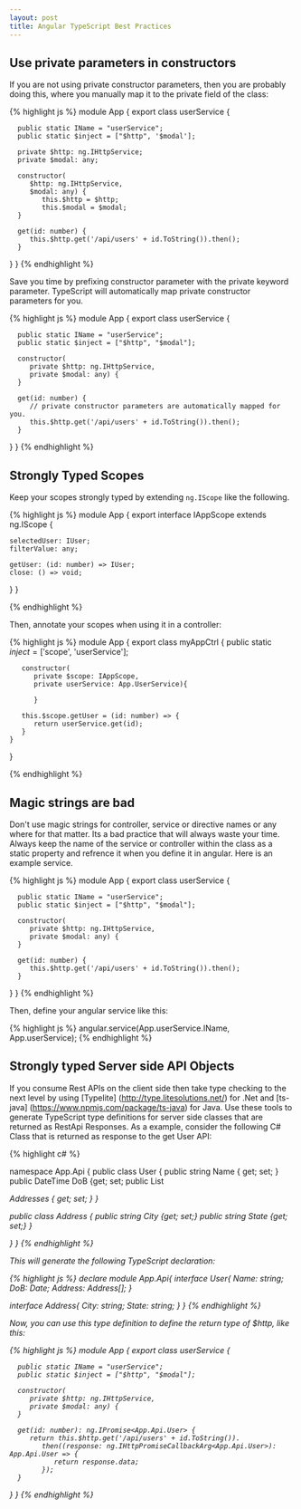 ```yaml
---
layout: post
title: Angular TypeScript Best Practices
---
```

## Use private parameters in constructors

If you are not using private constructor parameters, then you are probably doing this, where you manually map it to the private field of the class:

{% highlight js %}
module App {
   export class userService {
   
      public static IName = "userService";
      public static $inject = ["$http", '$modal'];
      
      private $http: ng.IHttpService;
      private $modal: any;

      constructor(
         $http: ng.IHttpService,
         $modal: any) {
            this.$http = $http;
            this.$modal = $modal;
      }

      get(id: number) {
         this.$http.get('/api/users' + id.ToString()).then();
      }
   } 
}
{% endhighlight %}


Save you time by prefixing constructor parameter with the private keyword parameter. TypeScript will automatically map private constructor parameters for you.


{% highlight js %}
module App {
   export class userService {
   
      public static IName = "userService";
      public static $inject = ["$http", "$modal"];

      constructor(
         private $http: ng.IHttpService,
         private $modal: any) {
      }

      get(id: number) {
         // private constructor parameters are automatically mapped for you.
         this.$http.get('/api/users' + id.ToString()).then();
      }
   } 
}
{% endhighlight %}

## Strongly Typed Scopes
Keep your scopes strongly typed by extending `ng.IScope` like the following.

{% highlight js %}
module App {
    export interface IAppScope extends ng.IScope {
    
    selectedUser: IUser;
    filterValue: any;
    
    getUser: (id: number) => IUser;
    close: () => void;
   }
}

{% endhighlight %}

Then, annotate your scopes when using it in a controller:

{% highlight js %}
module App {
    export class myAppCtrl {
       public static $inject = ['$scope', 'userService'];
       
       constructor(
          private $scope: IAppScope,
          private userService: App.UserService){
          
          }
          
       this.$scope.getUser = (id: number) => {
          return userService.get(id);
       }
    }
}

{% endhighlight %}

## Magic strings are bad

Don't use magic strings for controller, service or directive names or any where for that matter. Its a bad practice that will always waste your time. Always keep the name of the service or controller within the class as a static property and refrence it when you define it in angular. Here is an example service.

{% highlight js %}
module App {
   export class userService {
   
      public static IName = "userService";
      public static $inject = ["$http", "$modal"];

      constructor(
         private $http: ng.IHttpService,
         private $modal: any) {
      }

      get(id: number) {
         this.$http.get('/api/users' + id.ToString()).then();
      }
   } 
}
{% endhighlight %}


Then, define your angular service like this:

{% highlight js %}
angular.service(App.userService.IName, App.userService);
{% endhighlight %}

## Strongly typed Server side API Objects

If you consume Rest APIs on the client side then take type checking to the next level by using [Typelite] (http://type.litesolutions.net/) for .Net and [ts-java] (https://www.npmjs.com/package/ts-java) for Java. 
Use these tools to generate TypeScript type definitions for server side classes that are returned as RestApi Responses. As a example, consider the following 
C# Class that is returned as response to the get User API:

{% highlight c# %}

namespace App.Api
{
   public class User {
       public string Name { get; set; }
       public DateTime DoB {get; set;
       public List<Address> Addresses { get; set; }
   }
   
   public class Address
   {
      public string City  {get; set;}
      public string State {get; set;}
   }
    
   }
}
{% endhighlight %}

This will generate the following TypeScript declaration:

{% highlight js %}
declare module App.Api{
   interface User{
      Name: string;
      DoB: Date;
      Address: Address[];
   }
   
   interface Address{
      City: string;
      State: string;
   }
}
{% endhighlight %}

Now, you can use this type definition to define the return type of $http, like this:

{% highlight js %}
module App {
   export class userService {
   
      public static IName = "userService";
      public static $inject = ["$http", "$modal"];

      constructor(
         private $http: ng.IHttpService,
         private $modal: any) {
      }

      get(id: number): ng.IPromise<App.Api.User> {
         return this.$http.get('/api/users' + id.ToString()).
            then((response: ng.IHttpPromiseCallbackArg<App.Api.User>): App.Api.User => {
               return response.data;
            });
      }
   } 
}
{% endhighlight %}
